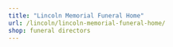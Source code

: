 ```yaml
---
title: "Lincoln Memorial Funeral Home"
url: /lincoln/lincoln-memorial-funeral-home/
shop: funeral directors
---
```

